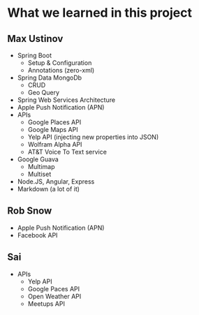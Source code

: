 What we learned in this project
==============================

Max Ustinov
-------------

- Spring Boot
  - Setup & Configuration
  - Annotations (zero-xml)
- Spring Data MongoDb
  - CRUD
  - Geo Query
- Spring Web Services Architecture
- Apple Push Notification (APN)
- APIs
  - Google Places API
  - Google Maps API
  - Yelp API (injecting new properties into JSON)
  - Wolfram Alpha API
  - AT&T Voice To Text service
- Google Guava
  - Multimap
  - Multiset
- Node.JS, Angular, Express
- Markdown (a lot of it)


Rob Snow
-----------

- Apple Push Notification (APN)
- Facebook API



Sai
---------

- APIs
  - Yelp API
  - Google Paces API
  - Open Weather API
  - Meetups API
